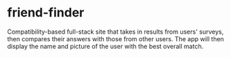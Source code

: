 # friend-finder

Compatibility-based full-stack site that takes in results from users' surveys, then compares their answers with those from other users. The app will then display the name and picture of the user with the best overall match.
